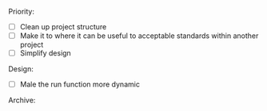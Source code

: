 Priority:
  - [ ] Clean up project structure
  - [ ] Make it to where it can be useful to acceptable standards within another project 
  - [ ] Simplify design

Design:
  - [ ] Male the run function more dynamic







Archive:
  
